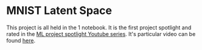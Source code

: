 # MNIST Latent Space
This project is all held in the 1 notebook. It is the first project spotlight and rated in the [ML project spotlight Youtube series](). It's particular video can be found [here]().